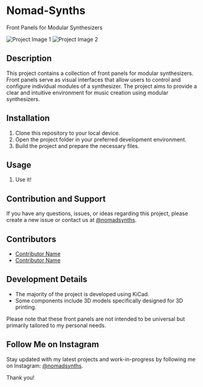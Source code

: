 # Nomad-Synths

Front Panels for Modular Synthesizers

![Project Image 1](path/to/image1.jpg)
![Project Image 2](path/to/image2.jpg)

## Description

This project contains a collection of front panels for modular synthesizers. Front panels serve as visual interfaces that allow users to control and configure individual modules of a synthesizer. The project aims to provide a clear and intuitive environment for music creation using modular synthesizers.

## Installation

1. Clone this repository to your local device.
2. Open the project folder in your preferred development environment.
3. Build the project and prepare the necessary files.

## Usage

1. Use it!

## Contribution and Support

If you have any questions, issues, or ideas regarding this project, please create a new issue or contact us at [@nomadsynths]([https://www.instagram.com/nomadsynths/]).

## Contributors

- [Contributor Name](https://github.com/contributor-name)
- [Contributor Name](https://github.com/contributor-name)

## Development Details

- The majority of the project is developed using KiCad.
- Some components include 3D models specifically designed for 3D printing.

Please note that these front panels are not intended to be universal but primarily tailored to my personal needs.

## Follow Me on Instagram

Stay updated with my latest projects and work-in-progress by following me on Instagram: [@nomadsynths](https://www.instagram.com/nomadsynths/).

Thank you!
